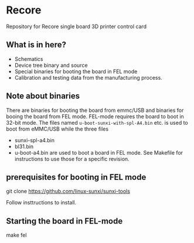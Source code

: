 # Recore
Repository for Recore single board 3D printer control card


## What is in here?
- Schematics
- Device tree binary and source
- Special binaries for booting the board in FEL mode
- Calibration and testing data from the manufacturing process. 

## Note about binaries
There are binaries for booting the board from emmc/USB and 
binaries for booing the board from FEL mode. 
FEL-mode requires the board to boot in 32-bit mode. 
The files named ```u-boot-sunxi-with-spl-A4.bin``` etc. 
is used to boot from eMMC/USB while the three files
- sunxi-spl-a4.bin
- bl31.bin
- u-boot-a4.bin
are used to boot a board in FEL mode. See Makefile
for instructions to use those for a specific revision.


## prerequisites for booting in FEL mode
git clone https://github.com/linux-sunxi/sunxi-tools

Follow insttructions to install. 

## Starting the board in FEL-mode
make fel

